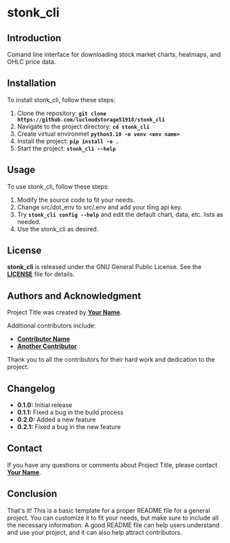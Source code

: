 # **stonk_cli**

## **Introduction**

Comand line interface for downloading stock market charts, heatmaps, and OHLC price data.

## **Installation**

To install stonk_cli, follow these steps:

1. Clone the repository: **`git clone https://github.com/lucloudstorage51918/stonk_cli`**
2. Navigate to the project directory: **`cd stonk_cli`**
3. Create virtual environmet **`python3.10 -m venv <env name>`**
4. Install the project: **`pip install -e .`**
5. Start the project: **`stonk_cli --help`**

## **Usage**

To use stonk_cli, follow these steps:

1. Modify the source code to fit your needs.
2. Change src/dot_env to src/.env and add your tiing api key.
3. Try **`stonk_cli config --help`** and edit the default chart, data, etc. lists as needed.
4. Use the stonk_cli as desired.

<!-- ## **Contributing**

If you'd like to contribute to Project Title, here are some guidelines:

1. Fork the repository.
2. Create a new branch for your changes.
3. Make your changes.
4. Write tests to cover your changes.
5. Run the tests to ensure they pass.
6. Commit your changes.
7. Push your changes to your forked repository.
8. Submit a pull request. -->

## **License**

**stonk_cli** is released under the GNU General Public License. See the **[LICENSE](https://www.gnu.org/licenses/gpl-3.0.en.html)** file for details.

## **Authors and Acknowledgment**

Project Title was created by **[Your Name](https://github.com/username)**.

Additional contributors include:

- **[Contributor Name](https://github.com/contributor-name)**
- **[Another Contributor](https://github.com/another-contributor)**

Thank you to all the contributors for their hard work and dedication to the project.

<!-- ## **Code of Conduct**

Please note that this project is released with a Contributor Code of Conduct. By participating in this project, you agree to abide by its terms. See the **[CODE_OF_CONDUCT.md](https://www.blackbox.ai/share/CODE_OF_CONDUCT.md)** file for more information.

## **FAQ**

**Q:** What is Project Title?

**A:** Project Title is a project that does something useful.

**Q:** How do I install Project Title?

**A:** Follow the installation steps in the README file.

**Q:** How do I use Project Title?

**A:** Follow the usage steps in the README file.

**Q:** How do I contribute to Project Title?

**A:** Follow the contributing guidelines in the README file.

**Q:** What license is Project Title released under?

**A:** Project Title is released under the MIT License. See the **[LICENSE](https://www.blackbox.ai/share/LICENSE)** file for details. -->

## **Changelog**

- **0.1.0:** Initial release
- **0.1.1:** Fixed a bug in the build process
- **0.2.0:** Added a new feature
- **0.2.1:** Fixed a bug in the new feature

## **Contact**

If you have any questions or comments about Project Title, please contact **[Your Name](you@example.com)**.

## **Conclusion**

That's it! This is a basic template for a proper README file for a general project. You can customize it to fit your needs, but make sure to include all the necessary information. A good README file can help users understand and use your project, and it can also help attract contributors.

